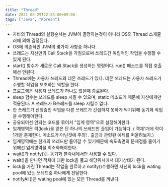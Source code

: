 ```yaml
---
title: "Thread"
date: 2021-08-29T22:55:00+09:00
tags: ["Java", "Korean"]
---
```



- 자바의 Thread의 실행순서는 JVM이 결정하는것이 아니라 OS의 Thread 스케쥴러에 의해 결정된다. 
- OS에 의존적인 JVM의 몇가지 사항중 하나다. 
- 쓰레드는 자신만의 Call Stack을 가짐으로써 쓰레드간 독립적인 작업을 수행할 수 있게 된다. 
- start() 함수가 새로운 Call Stack을 생성하는 명령어다. run() 메소드를 직접 호출해선 안된다. 
- Thread에는 사용자 쓰레드와 데몬 쓰레드가 있다. 데몬 쓰레드는 사용자 쓰레드가 수행할 작업을 보조하는 역할을 한다. 
- 프로그램은 사용자 쓰레드가 하나도 없을때 종료된다. 
- sleep 함수는 쓰레드를 sleep 시킬 수 있으며, static 메소드기 때문에 자신에게만 적용된다. A 쓰레드가 B쓰레드를 sleep 시킬수 없다. 
- 한 쓰레드가 진행중인 작업을 다른 쓰레드가 간섭하지 못하게 막기위해 동기화 작업을 수행해야한다. 
- 공유되어선 안되는 코드를 묶어서 "임계 영역"으로 설정해야한다. 
- 임계영역은 락(lock)을 얻은 단 하나의 쓰레드만 출입이 가능하다. ( 객체1개에 락이 1개만 존재한다. 메소드가 아닌것에 주의! . 출금과 관련된 예제를 떠올려보자.)
- 임계영역에는 한개의 쓰레드만 들어갈 수 있기때문에 속도측면의 문제점를 줄이기 위해선 임계영역을 최소화해야한다.
- wait()과 notify()는 동기화 블럭내에서만 사용할 수 있다. 
- wait()을 만나면 객체에 대한 lock을 풀고 해당위치에서 대기상태가 된다.
- lock을 가진 Thread는 작업을 완료하고 notify()수행하면 자신의 lock을 wating pool에 있는 쓰레드중 하나에게 전달한다. 
- notifyAll()은 wating pool에 있는 모든 Thread를 꺼낸다.
